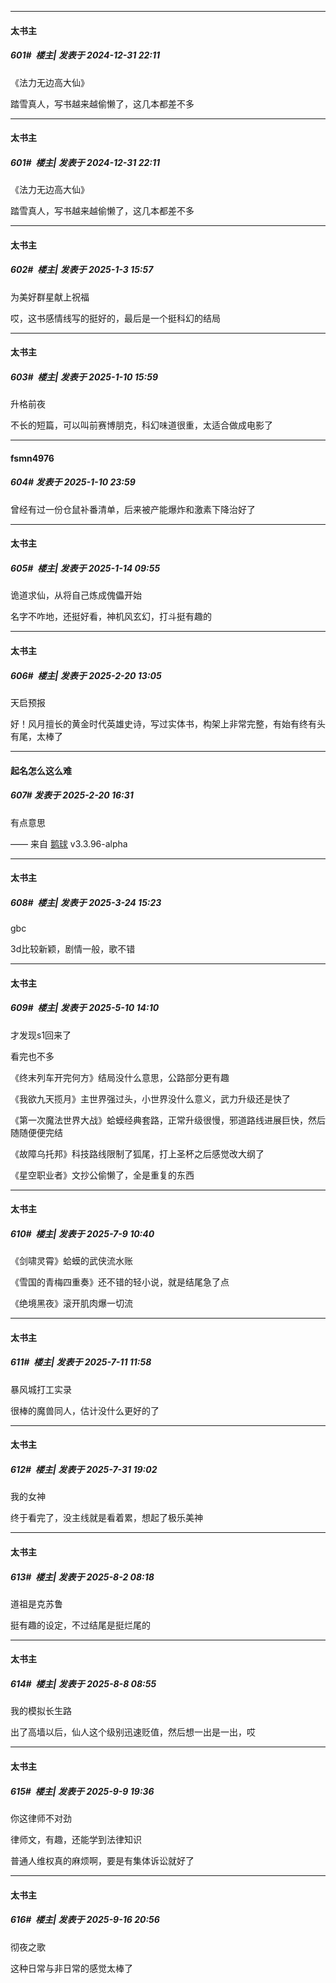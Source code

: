 ﻿
*****

####  太书主  
##### 601#         楼主| 发表于 2024-12-31 22:11

《法力无边高大仙》

踏雪真人，写书越来越偷懒了，这几本都差不多


*****

####  太书主  
##### 601#         楼主| 发表于 2024-12-31 22:11

《法力无边高大仙》

踏雪真人，写书越来越偷懒了，这几本都差不多


*****

####  太书主  
##### 602#         楼主| 发表于 2025-1-3 15:57

为美好群星献上祝福

哎，这书感情线写的挺好的，最后是一个挺科幻的结局

*****

####  太书主  
##### 603#         楼主| 发表于 2025-1-10 15:59

升格前夜

不长的短篇，可以叫前赛博朋克，科幻味道很重，太适合做成电影了


*****

####  fsmn4976  
##### 604#       发表于 2025-1-10 23:59

曾经有过一份仓鼠补番清单，后来被产能爆炸和激素下降治好了

*****

####  太书主  
##### 605#         楼主| 发表于 2025-1-14 09:55

诡道求仙，从将自己炼成傀儡开始

名字不咋地，还挺好看，神机风玄幻，打斗挺有趣的

*****

####  太书主  
##### 606#         楼主| 发表于 2025-2-20 13:05

天启预报

好！风月擅长的黄金时代英雄史诗，写过实体书，构架上非常完整，有始有终有头有尾，太棒了


*****

####  起名怎么这么难  
##### 607#       发表于 2025-2-20 16:31

有点意思

—— 来自 [鹅球](https://www.pgyer.com/xfPejhuq) v3.3.96-alpha

*****

####  太书主  
##### 608#         楼主| 发表于 2025-3-24 15:23

gbc

3d比较新颖，剧情一般，歌不错

*****

####  太书主  
##### 609#         楼主| 发表于 2025-5-10 14:10

才发现s1回来了

看完也不多

《终末列车开完何方》结局没什么意思，公路部分更有趣

《我欲九天揽月》主世界强过头，小世界没什么意义，武力升级还是快了

《第一次魔法世界大战》蛤蟆经典套路，正常升级很慢，邪道路线进展巨快，然后随随便便完结

《故障乌托邦》科技路线限制了狐尾，打上圣杯之后感觉改大纲了

《星空职业者》文抄公偷懒了，全是重复的东西

*****

####  太书主  
##### 610#         楼主| 发表于 2025-7-9 10:40

《剑啸灵霄》蛤蟆的武侠流水账

《雪国的青梅四重奏》还不错的轻小说，就是结尾急了点

《绝境黑夜》滚开肌肉爆一切流


*****

####  太书主  
##### 611#         楼主| 发表于 2025-7-11 11:58

暴风城打工实录

很棒的魔兽同人，估计没什么更好的了

*****

####  太书主  
##### 612#         楼主| 发表于 2025-7-31 19:02

我的女神

终于看完了，没主线就是看着累，想起了极乐美神


*****

####  太书主  
##### 613#         楼主| 发表于 2025-8-2 08:18

道祖是克苏鲁

挺有趣的设定，不过结尾是挺烂尾的

*****

####  太书主  
##### 614#         楼主| 发表于 2025-8-8 08:55

我的模拟长生路

出了高墙以后，仙人这个级别迅速贬值，然后想一出是一出，哎

*****

####  太书主  
##### 615#         楼主| 发表于 2025-9-9 19:36

你这律师不对劲

律师文，有趣，还能学到法律知识

普通人维权真的麻烦啊，要是有集体诉讼就好了

*****

####  太书主  
##### 616#         楼主| 发表于 2025-9-16 20:56

彻夜之歌

这种日常与非日常的感觉太棒了

